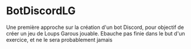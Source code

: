 # BotDiscordLG
Une première approche sur la création d'un bot Discord, pour objectif de créer un jeu de Loups Garous jouable. 
Ebauche pas finie dans le but d'un exercice, et ne le sera probablement jamais
